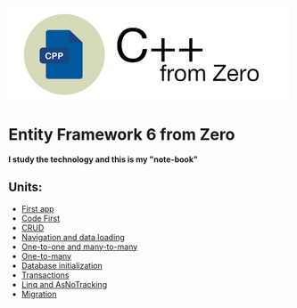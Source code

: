 [![Logo](https://raw.githubusercontent.com/ogycode/CPPFromZero/master/merch/logo.jpg)](https://github.com/ogycode/CPPFromZero)

# Entity Framework 6 from Zero
**I study the technology and this is my "note-book"**

## Units:
  - [First app](https://github.com/verloka/EF6FromZero/tree/master/src/Chapter_1/Chapter_1)
  - [Code First](https://github.com/verloka/EF6FromZero/tree/master/src/Chapter_2)
  - [CRUD](https://github.com/verloka/EF6FromZero/blob/master/src/Chapter_3/CRUD.cs)
  - [Navigation and data loading](https://github.com/verloka/EF6FromZero/blob/master/src/Chapter_3/DataLoading.cs)
  - [One-to-one and many-to-many](https://github.com/verloka/EF6FromZero/blob/master/src/Chapter_3/Relationships.cs)
  - [One-to-many](https://github.com/verloka/EF6FromZero/blob/master/src/Chapter_3/DataLoading.cs)
  - [Database initialization](https://github.com/verloka/EF6FromZero/blob/master/src/Chapter_3/Core/DBInittializer.cs)
  - [Transactions](https://github.com/verloka/EF6FromZero/blob/master/src/Chapter_3/Transactions.cs)
  - [Linq and AsNoTracking](https://github.com/verloka/EFFromZero/blob/master/src/Chapter_4/Program.cs)
  - [Migration](https://github.com/verloka/EFFromZero/blob/master/src/Chapter_5/Program.cs)